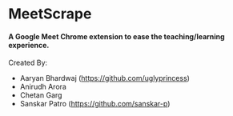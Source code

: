 # MeetScrape
#### A Google Meet Chrome extension to ease the teaching/learning experience.

Created By:
- Aaryan Bhardwaj (https://github.com/uglyprincess)
- Anirudh Arora
- Chetan Garg
- Sanskar Patro (https://github.com/sanskar-p)

